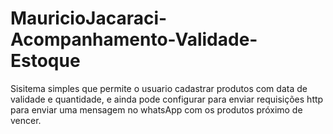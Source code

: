 # MauricioJacaraci-Acompanhamento-Validade-Estoque

Sisitema simples que permite o usuario cadastrar produtos com data de validade e quantidade, e ainda pode configurar para enviar requisições http para enviar uma mensagem no whatsApp com os produtos próximo de vencer.
